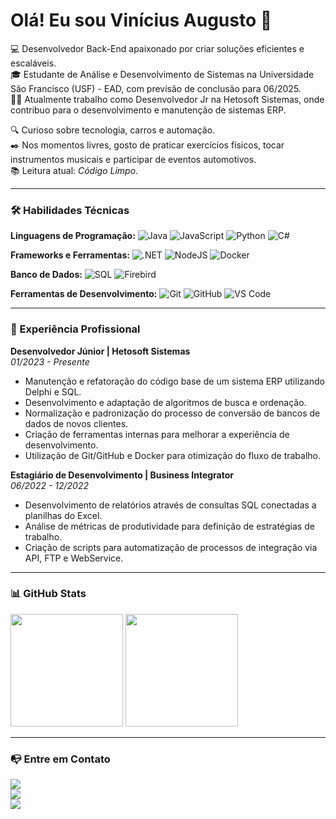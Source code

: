 # Olá! Eu sou Vinícius Augusto 👋

💻 Desenvolvedor Back-End apaixonado por criar soluções eficientes e escaláveis.  
🎓 Estudante de Análise e Desenvolvimento de Sistemas na Universidade São Francisco (USF) - EAD, com previsão de conclusão para 06/2025.  
👩‍💻 Atualmente trabalho como Desenvolvedor Jr na Hetosoft Sistemas, onde contribuo para o desenvolvimento e manutenção de sistemas ERP.  

🔍 Curioso sobre tecnologia, carros e automação.  
✒️ Nos momentos livres, gosto de praticar exercícios físicos, tocar instrumentos musicais e participar de eventos automotivos.  
📚 Leitura atual: *Código Limpo*.

---

### 🛠️ Habilidades Técnicas

**Linguagens de Programação:**
![Java](https://img.shields.io/badge/java-%23ED8B00.svg?style=for-the-badge&logo=java&logoColor=white)
![JavaScript](https://img.shields.io/badge/javascript-%23323330.svg?style=for-the-badge&logo=javascript&logoColor=%23F7DF1E)
![Python](https://img.shields.io/badge/python-%233776AB.svg?style=for-the-badge&logo=python&logoColor=white)
![C#](https://img.shields.io/badge/C%23-239120?style=for-the-badge&logo=csharp&logoColor=white)

**Frameworks e Ferramentas:**
![.NET](https://img.shields.io/badge/.NET-512BD4?style=for-the-badge&logo=dotnet&logoColor=white)
![NodeJS](https://img.shields.io/badge/node.js-6DA55F?style=for-the-badge&logo=node.js&logoColor=white)
![Docker](https://img.shields.io/badge/docker-%230db7ed.svg?style=for-the-badge&logo=docker&logoColor=white)

**Banco de Dados:**
![SQL](https://img.shields.io/badge/sql-%23007ACC.svg?style=for-the-badge&logo=mysql&logoColor=white)
![Firebird](https://img.shields.io/badge/firebird-%23FF6600.svg?style=for-the-badge&logo=firebird&logoColor=white)

**Ferramentas de Desenvolvimento:**
![Git](https://img.shields.io/badge/git-%23F05033.svg?style=for-the-badge&logo=git&logoColor=white)
![GitHub](https://img.shields.io/badge/github-%23121011.svg?style=for-the-badge&logo=github&logoColor=white)
![VS Code](https://img.shields.io/badge/VS%20Code-0078d7.svg?style=for-the-badge&logo=visual-studio-code&logoColor=white)

---

### 💼 Experiência Profissional

**Desenvolvedor Júnior | Hetosoft Sistemas**  
*01/2023 - Presente*  
- Manutenção e refatoração do código base de um sistema ERP utilizando Delphi e SQL.  
- Desenvolvimento e adaptação de algoritmos de busca e ordenação.  
- Normalização e padronização do processo de conversão de bancos de dados de novos clientes.  
- Criação de ferramentas internas para melhorar a experiência de desenvolvimento.  
- Utilização de Git/GitHub e Docker para otimização do fluxo de trabalho.

**Estagiário de Desenvolvimento | Business Integrator**  
*06/2022 - 12/2022*  
- Desenvolvimento de relatórios através de consultas SQL conectadas a planilhas do Excel.  
- Análise de métricas de produtividade para definição de estratégias de trabalho.  
- Criação de scripts para automatização de processos de integração via API, FTP e WebService.

---

### 📊 GitHub Stats

<div>
<img height="180em" src="https://github-readme-stats.vercel.app/api/top-langs/?username=viniciusaugustojesus&layout=compact&langs_count=7&theme=dracula"/>
<img height="180em" src="https://github-readme-stats.vercel.app/api?username=viniciusaugustojesus&show_icons=true&theme=dracula&include_all_commits=true&count_private=true"/>
</div>

---

### 📭 Entre em Contato

<a href="https://www.linkedin.com/in/vinicius-augusto-86b7b9202/" target="_blank"><img src="https://img.shields.io/badge/-LinkedIn-%230077B5?style=for-the-badge&logo=linkedin&logoColor=white" target="_blank"></a>  
<a href="mailto:vinicius.aug2@gmail.com"><img src="https://img.shields.io/badge/-Email-%23EA4335?style=for-the-badge&logo=gmail&logoColor=white"></a>  
<a href="https://wa.me/5519997966096"><img src="https://img.shields.io/badge/-WhatsApp-%2325D366?style=for-the-badge&logo=whatsapp&logoColor=white"></a>

